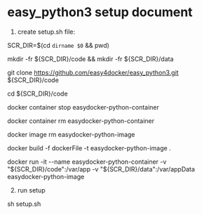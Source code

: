 # easy_python3 setup document

1. create setup.sh file:

  SCR_DIR=$(cd `dirname $0` && pwd)
  
  mkdir -fr ${SCR_DIR}/code && mkdir -fr ${SCR_DIR}/data
  
  git clone https://github.com/easy4docker/easy_python3.git ${SCR_DIR}/code
  
  cd ${SCR_DIR}/code
  
  docker container stop easydocker-python-container
  
  docker container rm easydocker-python-container
  
  docker image rm easydocker-python-image

  docker build -f dockerFile -t easydocker-python-image .
  
  docker run -it  --name easydocker-python-container -v "${SCR_DIR}/code":/var/app -v "${SCR_DIR}/data":/var/appData easydocker-python-image

2. run setup

  sh setup.sh

